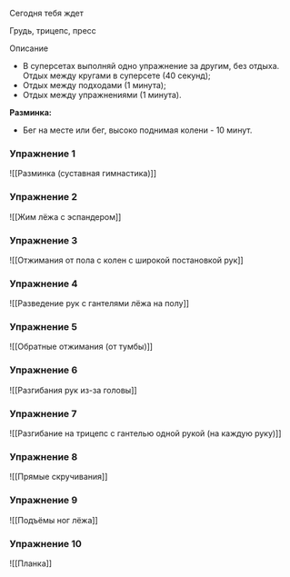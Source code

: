 Сегодня тебя ждет

Грудь, трицепс, пресс

Описание

-   В суперсетах выполняй одно упражнение за другим, без отдыха. Отдых между кругами в суперсете (40 секунд);
-   Отдых между подходами (1 минута);
-   Отдых между упражнениями (1 минута).

**Разминка:**

-   Бег на месте или бег, высоко поднимая колени - 10 минут.

### Упражнение 1

![[Разминка (суставная гимнастика)]]

### Упражнение 2

![[Жим лёжа с эспандером]]

### Упражнение 3

![[Отжимания от пола с колен с широкой постановкой рук]]

### Упражнение 4

![[Разведение рук с гантелями лёжа на полу]]

### Упражнение 5

![[Обратные отжимания (от тумбы)]]

### Упражнение 6

![[Разгибания рук из-за головы]]

### Упражнение 7

![[Разгибание на трицепс с гантелью одной рукой (на каждую руку)]]

### Упражнение 8

![[Прямые скручивания]]

### Упражнение 9

![[Подъёмы ног лёжа]]

### Упражнение 10

![[Планка]]